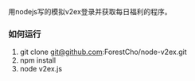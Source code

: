 用nodejs写的模拟v2ex登录并获取每日福利的程序。


### 如何运行
1. git clone git@github.com:ForestCho/node-v2ex.git
2. npm install
3. node v2ex.js
